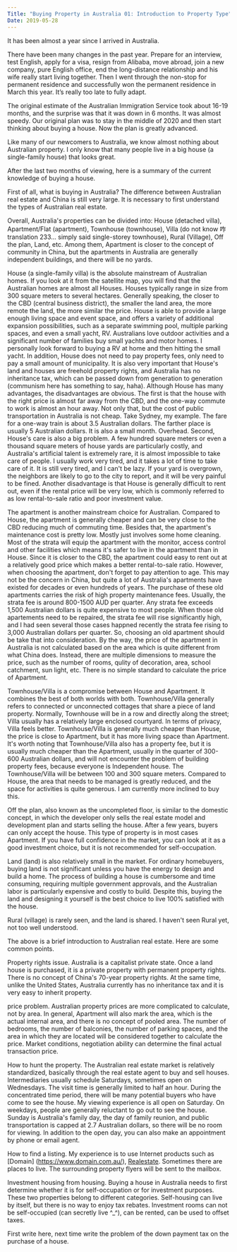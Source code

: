 ```yaml
---
Title: "Buying Property in Australia 01: Introduction to Property Type"
Date: 2019-05-28
---
```


It has been almost a year since I arrived in Australia.

There have been many changes in the past year. Prepare for an interview, test English, apply for a visa, resign from Alibaba, move abroad, join a new company, pure English office, end the long-distance relationship and his wife really start living together. Then I went through the non-stop for permanent residence and successfully won the permanent residence in March this year. It’s really too late to fully adapt.

The original estimate of the Australian Immigration Service took about 16-19 months, and the surprise was that it was down in 6 months. It was almost speedy. Our original plan was to stay in the middle of 2020 and then start thinking about buying a house. Now the plan is greatly advanced.

Like many of our newcomers to Australia, we know almost nothing about Australian property. I only know that many people live in a big house (a single-family house) that looks great.

After the last two months of viewing, here is a summary of the current knowledge of buying a house.

First of all, what is buying in Australia? The difference between Australian real estate and China is still very large. It is necessary to first understand the types of Australian real estate.

Overall, Australia's properties can be divided into: House (detached villa), Apartment/Flat (apartment), Townhouse (townhouse), Villa (do not know 咋 translation 233... simply said single-storey townhouse), Rural (Village), Off the plan, Land, etc. Among them, Apartment is closer to the concept of community in China, but the apartments in Australia are generally independent buildings, and there will be no yards.

House (a single-family villa) is the absolute mainstream of Australian homes. If you look at it from the satellite map, you will find that the Australian homes are almost all Houses. Houses typically range in size from 300 square meters to several hectares. Generally speaking, the closer to the CBD (central business district), the smaller the land area, the more remote the land, the more similar the price. House is able to provide a large enough living space and event space, and offers a variety of additional expansion possibilities, such as a separate swimming pool, multiple parking spaces, and even a small yacht, RV. Australians love outdoor activities and a significant number of families buy small yachts and motor homes. I personally look forward to buying a RV at home and then hitting the small yacht. In addition, House does not need to pay property fees, only need to pay a small amount of municipality. It is also very important that House's land and houses are freehold property rights, and Australia has no inheritance tax, which can be passed down from generation to generation (communism here has something to say, haha). Although House has many advantages, the disadvantages are obvious. The first is that the house with the right price is almost far away from the CBD, and the one-way commute to work is almost an hour away. Not only that, but the cost of public transportation in Australia is not cheap. Take Sydney, my example. The fare for a one-way train is about 3.5 Australian dollars. The farther place is usually 5 Australian dollars. It is also a small month. Overhead. Second, House's care is also a big problem. A few hundred square meters or even a thousand square meters of house yards are particularly costly, and Australia's artificial talent is extremely rare, it is almost impossible to take care of people. I usually work very tired, and it takes a lot of time to take care of it. It is still very tired, and I can't be lazy. If your yard is overgrown, the neighbors are likely to go to the city to report, and it will be very painful to be fined. Another disadvantage is that House is generally difficult to rent out, even if the rental price will be very low, which is commonly referred to as low rental-to-sale ratio and poor investment value.

The apartment is another mainstream choice for Australian. Compared to House, the apartment is generally cheaper and can be very close to the CBD reducing much of commuting time. Besides that, the apartment's maintenance cost is pretty low. Mostly just involves some home cleaning. Most of the strata will equip the apartment with the monitor, access control and other facilities which means it's safer to live in the apartment than in House. Since it is closer to the CBD, the apartment could easy to rent out at a relatively good price which makes a better rental-to-sale ratio. However, when choosing the apartment, don't forget to pay attention to age. This may not be the concern in China, but quite a lot of Australia's apartments have existed for decades or even hundreds of years. The purchase of these old apartments carries the risk of high property maintenance fees. Usually, the strata fee is around 800-1500 AUD per quarter. Any strata fee exceeds 1,500 Australian dollars is quite expensive to most people. When those old apartements need to be repaired, the strata fee will rise significantly high, and I had seen several those cases happned recently the strata fee rising to 3,000 Australian dollars per quarter. So, choosing an old apartment should be take that into consideration. By the way, the price of the apartment in Australia is not calculated based on the area which is quite different from what China does. Instead, there are multiple dimensions to measure the price, such as the number of rooms, qulity of decoration, area, school catchment, sun light, etc. There is no simple standard to calculate the price of Apartment.

Townhouse/Villa is a compromise between House and Apartment. It combines the best of both worlds with both. Townhouse/Villa generally refers to connected or unconnected cottages that share a piece of land property. Normally, Townhouse will be in a row and directly along the street; Villa usually has a relatively large enclosed courtyard. In terms of privacy, Villa feels better. Townhouse/Villa is generally much cheaper than House, the price is close to Apartment, but it has more living space than Apartment. It's worth noting that Townhouse/Villa also has a property fee, but it is usually much cheaper than the Apartment, usually in the quarter of 300-600 Australian dollars, and will not encounter the problem of building property fees, because everyone is Independent house. The Townhouse/Villa will be between 100 and 300 square meters. Compared to House, the area that needs to be managed is greatly reduced, and the space for activities is quite generous. I am currently more inclined to buy this.

Off the plan, also known as the uncompleted floor, is similar to the domestic concept, in which the developer only sells the real estate model and development plan and starts selling the house. After a few years, buyers can only accept the house. This type of property is in most cases Apartment. If you have full confidence in the market, you can look at it as a good investment choice, but it is not recommended for self-occupation.

Land (land) is also relatively small in the market. For ordinary homebuyers, buying land is not significant unless you have the energy to design and build a home. The process of building a house is cumbersome and time consuming, requiring multiple government approvals, and the Australian labor is particularly expensive and costly to build. Despite this, buying the land and designing it yourself is the best choice to live 100% satisfied with the house.

Rural (village) is rarely seen, and the land is shared. I haven't seen Rural yet, not too well understood.

The above is a brief introduction to Australian real estate. Here are some common points.

Property rights issue. Australia is a capitalist private state. Once a land house is purchased, it is a private property with permanent property rights. There is no concept of China's 70-year property rights. At the same time, unlike the United States, Australia currently has no inheritance tax and it is very easy to inherit property.

price problem. Australian property prices are more complicated to calculate, not by area. In general, Apartment will also mark the area, which is the actual internal area, and there is no concept of pooled area. The number of bedrooms, the number of balconies, the number of parking spaces, and the area in which they are located will be considered together to calculate the price. Market conditions, negotiation ability can determine the final actual transaction price.

How to hunt the property. The Australian real estate market is relatively standardized, basically through the real estate agent to buy and sell houses. Intermediaries usually schedule Saturdays, sometimes open on Wednesdays. The visit time is generally limited to half an hour. During the concentrated time period, there will be many potential buyers who have come to see the house. My viewing experience is all open on Saturday. On weekdays, people are generally reluctant to go out to see the house. Sunday is Australia's family day, the day of family reunion, and public transportation is capped at 2.7 Australian dollars, so there will be no room for viewing. In addition to the open day, you can also make an appointment by phone or email agent.

How to find a listing. My experience is to use Internet products such as [Domain] (https://www.domain.com.au/), [Realestate](https://www.realestate.com.au). Sometimes there are places to live. The surrounding property flyers will be sent to the mailbox.

Investment housing from housing. Buying a house in Australia needs to first determine whether it is for self-occupation or for investment purposes. These two properties belong to different categories. Self-housing can live by itself, but there is no way to enjoy tax rebates. Investment rooms can not be self-occupied (can secretly live ^_^), can be rented, can be used to offset taxes.

First write here, next time write the problem of the down payment tax on the purchase of a house.
